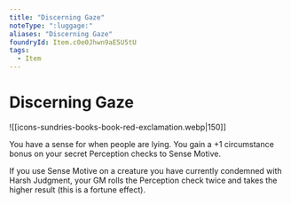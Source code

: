 ```yaml
---
title: "Discerning Gaze"
noteType: ":luggage:"
aliases: "Discerning Gaze"
foundryId: Item.c0e0Jhwn9aE5U5tU
tags:
  - Item
---
```


# Discerning Gaze
![[icons-sundries-books-book-red-exclamation.webp|150]]

You have a sense for when people are lying. You gain a +1 circumstance bonus on your secret Perception checks to Sense Motive.

If you use Sense Motive on a creature you have currently condemned with Harsh Judgment, your GM rolls the Perception check twice and takes the higher result (this is a fortune effect).
